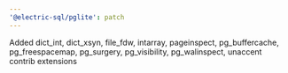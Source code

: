 ```yaml
---
'@electric-sql/pglite': patch
---
```


Added dict_int, dict_xsyn, file_fdw, intarray, pageinspect, pg_buffercache, pg_freespacemap, pg_surgery, pg_visibility, pg_walinspect, unaccent contrib extensions
